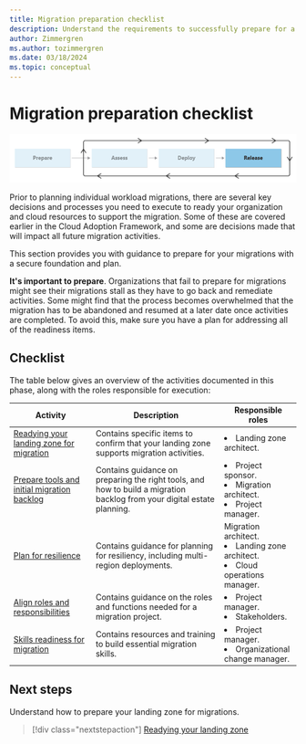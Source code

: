 ```yaml
---
title: Migration preparation checklist
description: Understand the requirements to successfully prepare for a cloud migration with the Microsoft Cloud Adoption Framework.
author: Zimmergren
ms.author: tozimmergren
ms.date: 03/18/2024
ms.topic: conceptual
---
```


# Migration preparation checklist

![Diagram that shows the release-phase of the migration guidance in the Cloud Adoption Framework](../media/migrate-release.png)

Prior to planning individual workload migrations, there are several key decisions and processes you need to execute to ready your organization and cloud resources to support the migration. Some of these are covered earlier in the Cloud Adoption Framework, and some are decisions made that will impact all future migration activities.

This section provides you with guidance to prepare for your migrations with a secure foundation and plan.

**It's important to prepare**. Organizations that fail to prepare for migrations might see their migrations stall as they have to go back and remediate activities. Some might find that the process becomes overwhelmed that the migration has to be abandoned and resumed at a later date once activities are completed. To avoid this, make sure you have a plan for addressing all of the readiness items.

## Checklist

The table below gives an overview of the activities documented in this phase, along with the roles responsible for execution:

|Activity|Description|Responsible roles|
|---|---|---|
|[Readying your landing zone for migration](./ready-azure-landing-zone.md)|Contains specific items to confirm that your landing zone supports migration activities.|<li>Landing zone architect.|
|[Prepare tools and initial migration backlog](./tools-backlog.md)|Contains guidance on preparing the right tools, and how to build a migration backlog from your digital estate planning.|<li>Project sponsor.<br><li> Migration architect.<br><li>Project manager.|
|[Plan for resilience](./plan-for-resilience.md)|Contains guidance for planning for resiliency, including multi-region deployments.|Migration architect.<br><li>Landing zone architect.<br><li>Cloud operations manager.|
|[Align roles and responsibilities](./roles-responsibilities.md)|Contains guidance on the roles and functions needed for a migration project.|<li>Project manager.<br><li>Stakeholders.|
|[Skills readiness for migration](./skills-support.md)|Contains resources and training to build essential migration skills.|<li>Project manager.<br><li>Organizational change manager.|

## Next steps

Understand how to prepare your landing zone for migrations.

> [!div class="nextstepaction"]
> [Readying your landing zone](./ready-azure-landing-zone.md)
